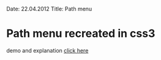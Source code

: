 Date: 22.04.2012
Title: Path menu 

Path menu recreated in css3
=============


demo and explanation [click here](http://lab.victorcoulon.fr/css/path-menu/)
